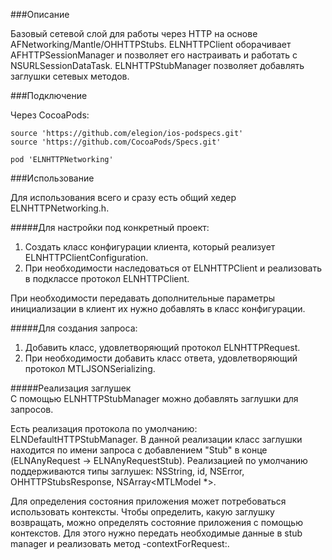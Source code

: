 ###Описание

Базовый сетевой слой для работы через HTTP на основе AFNetworking/Mantle/OHHTTPStubs. ELNHTTPClient оборачивает AFHTTPSessionManager и позволяет его настраивать и работать с NSURLSessionDataTask. ELNHTTPStubManager позволяет добавлять заглушки сетевых методов.

###Подключение

Через CocoaPods:

```
source 'https://github.com/elegion/ios-podspecs.git'
source 'https://github.com/CocoaPods/Specs.git'

pod 'ELNHTTPNetworking'
```

###Использование

Для использования всего и сразу есть общий хедер ELNHTTPNetworking.h.

#####Для настройки под конкретный проект:  
1. Создать класс конфигурации клиента, который реализует ELNHTTPClientConfiguration.  
2. При необходимости наследоваться от ELNHTTPClient и реализовать в подклассе протокол ELNHTTPClient.  
  
При необходимости передавать дополнительные параметры инициализации в клиент их нужно добавлять в класс конфигурации.  
  
#####Для создания запроса:  
1. Добавить класс, удовлетворяющий протокол ELNHTTPRequest.  
2. При необходимости добавить класс ответа, удовлетворяющий протокол MTLJSONSerializing.  
  
#####Реализация заглушек  
С помощью ELNHTTPStubManager можно добавлять заглушки для запросов.  
  
Есть реализация протокола по умолчанию: ELNDefaultHTTPStubManager. В данной реализации класс заглушки находится по имени запроса с добавлением "Stub" в конце (ELNAnyRequest -> ELNAnyRequestStub). Реализацией по умолчанию поддерживаются типы заглушек: NSString, id<MTLJSONSerializing>, NSError, OHHTTPStubsResponse, NSArray<MTLModel *>.  
  
Для определения состояния приложения может потребоваться использовать контексты. Чтобы определить, какую заглушку возвращать, можно определять состояние приложения с помощью контекстов. Для этого нужно передать необходимые данные в stub manager и реализовать метод -contextForRequest:.
